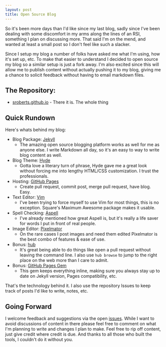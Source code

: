 ```yaml
---
layout: post
title: Open Source Blog
---
```


So it's been more days than I'd like since my last blog, sadly since I've been dealing with some discomfort in my arms along the lines of an RSI, something I plan on discussing more. That said I'm on the mend, and wanted at least a small post so I don't feel like such a slacker.

Since I setup my blog a number of folks have asked me what I'm using, how it's set up, etc. To make that easier to understand I decided to open source my blog so a similar setup is just a fork away. I'm also excited since this will allow me to publish content without actually pushing it to my blog, giving me a chance to solicit feedback without having to email markdown files.

## The Repository:

* [sroberts.github.io](https://github.com/sroberts/sroberts.github.io) - There it is. The whole thing

## Quick Rundown
Here's whats behind my blog:

* Blog Package: [Jekyll](http://jekyllrb.com)
  * The amazing open source blogging platform works as well for me as anyone else. I write Markdown all day, so it's an easy to way to write blog content as well.
* Blog Theme: [Hyde](http://andhyde.com)
  * Gotta love a literary turn of phrase, Hyde gave me a great look without forcing me into lengthy HTML/CSS customization. I trust the professionals.
* Hosting: [GitHub Pages](http://pages.github.com)
  * Create pull request, commit post, merge pull request, have blog. Easy.
* Text Editor: [Vim](http://www.vim.org)
  * I've been trying to force myself to use Vim for most things, this is no exception. Square's Maximum Awesome package makes it usable.
* Spell Checking: [Aspell](http://aspell.net)
  * I've already mentioned how great Aspell is, but it's really a life saver for words I put in front of real people.
* Image Editor: [Pixelmator](http://www.pixelmator.com)
  * On the rare cases I post images and need them edited Pixelmator is the best combo of features & ease of use. 
* Bonus: [hub](http://hub.github.com)
  * It's great being able to do things like open a pull request without leaving the command line. I also use ``hub browse`` to jump to the right place on the web more than I care to admit.
* Bonus: [GitHub Pages Gem](https://github.com/github/pages-gem)
  * This gem keeps everything inline, making sure you always stay up to date on Jekyll version, Pages compatibility, etc.

That's the technology behind it. I also use the repository Issues to keep track of posts I'd like to write, notes, etc. 

## Going Forward
I welcome feedback and suggestions via the open [issues](https://github.com/sroberts/sroberts.github.io/issues/). While I want to avoid discussions of content in there please feel free to comment on what I'm planning to write and changes I plan to make. Feel free to rip off content, just give credit where credit is due. And thanks to all those who built the tools, I couldn't do it without you.
